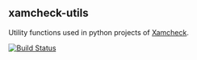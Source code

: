 ## xamcheck-utils

Utility functions used in python projects of [Xamcheck](http://xamcheck.com).

[![Build Status](https://travis-ci.org/pankaj28843/xamcheck-utils.svg?branch=master)](https://travis-ci.org/pankaj28843/xamcheck-utils)
